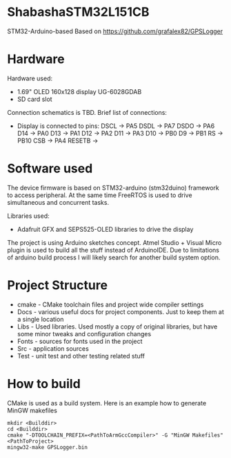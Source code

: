 # ShabashaSTM32L151CB
STM32-Arduino-based 
Based on https://github.com/grafalex82/GPSLogger

# Hardware

Hardware used:
* 1.69" OLED 160x128 display UG-6028GDAB
* SD card slot

Connection schematics is TBD. Brief list of connections:
* Display is connected to pins:
	DSCL 	-> PA5
	DSDL 	-> PA7
	DSDO 	-> PA6
	D14  	-> PA0
	D13  	-> PA1
	D12  	-> PA2
	D11  	-> PA3
	D10  	-> PB0
	D9   	-> PB1
	RS  	-> PB10
	CSB  	-> PA4
	RESETB	->

# Software used

The device firmware is based on STM32-arduino (stm32duino) framework to access peripheral. At the same time FreeRTOS is used to drive simultaneous and concurrent tasks. 

Libraries used:
* Adafruit GFX and SEPS525-OLED libraries to drive the display

The project is using Arduino sketches concept. Atmel Studio + Visual Micro plugin is used to build all the stuff instead of ArduinoIDE. Due to limitations of arduino build process I will likely search for another build system option.

# Project Structure

* cmake - CMake toolchain files and project wide compiler settings
* Docs - various useful docs for project components. Just to keep them at a single location
* Libs - Used libraries. Used mostly a copy of original libraries, but have some minor tweaks and configuration changes
* Fonts - sources for fonts used in the project
* Src - application sources
* Test - unit test and other testing related stuff


# How to build

CMake is used as a build system. Here is an example how to generate MinGW makefiles

```
mkdir <Builddir>
cd <Builddir>
cmake "-DTOOLCHAIN_PREFIX=<PathToArmGccCompiler>" -G "MinGW Makefiles" <PathToProject>
mingw32-make GPSLogger.bin
```

